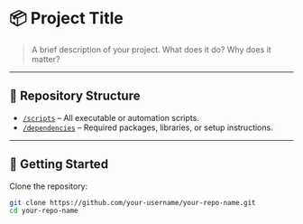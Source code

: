 # 📦 Project Title

> A brief description of your project. What does it do? Why does it matter?

---

## 📁 Repository Structure

- [`/scripts`](./scripts) – All executable or automation scripts.
- [`/dependencies`](./packages) – Required packages, libraries, or setup instructions.

---

## 🚀 Getting Started

Clone the repository:

```bash
git clone https://github.com/your-username/your-repo-name.git
cd your-repo-name
